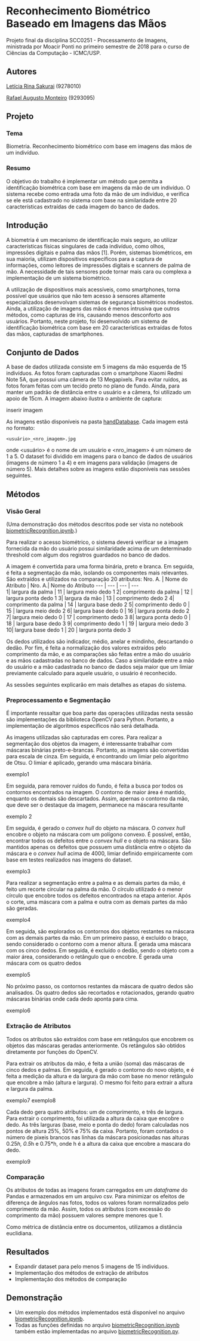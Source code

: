 
  
# Reconhecimento Biométrico Baseado em Imagens das Mãos
Projeto final da disciplina SCC0251 - Processamento de Imagens, ministrada por Moacir Ponti no primeiro semestre de 2018 para o curso de Ciências da Computação - ICMC/USP.

## Autores
[Letícia Rina Sakurai](https://github.com/leticiarina/) (9278010)

[Rafael Augusto Monteiro](https://github.com/RafaelMonteiro95/) (9293095)

## Projeto
### Tema
Biometria. Reconhecimento biométrico com base em imagens das mãos de um indivíduo.

### Resumo
O objetivo do trabalho é implementar um método que permita a identificação biométrica com base em imagens da mão de um indivíduo. O sistema recebe como entrada uma foto da mão de um indivíduo, e verifica se ele está cadastrado no sistema com base na similaridade entre 20 características extraídas de cada imagem do banco de dados. 

## Introdução
A biometria é um mecanismo de identificação mais seguro, ao utilizar características físicas singulares de cada indivíduo, como olhos, impressões digitais e palma das mãos [1]. Porém, sistemas biométricos, em sua maioria, utilizam dispositivos específicos para a captura de informações, como leitores de impressões digitais e scanners de palma de mão. A necessidade de tais sensores pode tornar mais cara ou complexa a implementação de um sistema biométrico.

A utilização de dispositivos mais acessíveis, como smartphones, torna possível que usuários que não tem acesso à sensores altamente especializados desenvolvam sistemas de segurança biométricos modestos. Ainda, a utilização de imagens das mãos é menos intrusiva que outros métodos, como capturas de íris, causando menos desconforto aos usuários. Portanto, neste projeto, foi desenvolvido um sistema de identificação biométrica com base em 20 características extraídas de fotos das mãos, capturadas de smartphones.

## Conjunto de Dados
A base de dados utilizada consiste em 5 imagens da mão esquerda de 15 indivíduos. As fotos foram capturadas com o smartphone Xiaomi Redmi Note 5A, que possui uma câmera de 13 Megapixels. Para evitar ruídos, as fotos foram feitas com um tecido preto no plano de fundo. Ainda, para manter um padrão de distância entre o usuário e a câmera, foi utilizado um apoio de 15cm. A imagem abaixo ilustra o ambiente de captura:

inserir imagem

As imagens estão disponíveis na pasta [handDatabase](handDatabase/). Cada imagem está no formato:
```
<usuário>_<nro_imagem>.jpg
```
onde <usuário> é o nome de um usuário e <nro_imagem> é um número de 1 a 5. O dataset foi dividido em imagens para o banco de dados de usuários (imagens de número 1 a 4) e em imagens para validação (imagens de número 5). Mais detalhes sobre as imagens estão disponíveis nas sessões seguintes.
## Métodos

### Visão Geral 
(Uma demonstração dos métodos descritos pode ser vista no notebook [biometricRecognition.ipynb](biometricRecognition.ipynb).)

Para realizar o acesso biométrico, o sistema deverá verificar se a imagem fornecida da mão do usuário possui similaridade acima de um determinado threshold com algum dos registros guardados no banco de dados. 

A imagem é convertida para uma forma binária, preto e branca. Em seguida, é feita a segmentação da mão, isolando os componentes mais relevantes. São extraídos e utilizados na comparação 20 atributos:
Nro. A. | Nome do Atributo | Nro. A.| Nome do Atributo
--- | --- | --- | ---  
1| largura da palma | 11 | largura meio dedo 1
2| comprimento da palma | 12 | largura ponta dedo 1
3| largura da mão | 13 | comprimento dedo 2
4| comprimento da palma | 14 | largura base dedo 2
5| comprimento dedo 0 | 15 | largura meio dedo 2
6| largura base dedo 0 | 16 | largura ponta dedo 2
7| largura meio dedo 0 | 17 | comprimento dedo 3
8| largura ponta dedo 0 | 18 | largura base dedo 3
9| comprimento dedo 1 | 19 | largura meio dedo 3
10| largura base dedo 1 | 20 | largura ponta dedo 3

Os dedos utilizados são indicador, médio, anelar e mindinho, descartando o dedão. 
Por fim, é feita a normalização dos valores extraídos pelo comprimento da mão, e as comparações são feitas entre a mão do usuário e as mãos cadastradas no banco de dados. Caso a similaridade entre a mão do usuário e a mão cadastrada no banco de dados seja maior que um limiar previamente calculado para aquele usuário, o usuário é reconhecido.

As sessões seguintes explicarão em mais detalhes as etapas do sistema.

### Preprocessamento e Segmentação
É importante ressaltar que boa parte das operações utilizadas nesta sessão são implementações da biblioteca OpenCV para Python. Portanto, a implementação de algoritmos específicos não será detalhada.

As imagens utilizadas são capturadas em cores. Para realizar a segmentação dos objetos da imagem, é interessante trabalhar com máscaras binárias preto-e-brancas. Portanto, as imagens são convertidas para escala de cinza. Em seguida, é encontrando um limiar pelo algoritmo de Otsu. O limiar é aplicado, gerando uma máscara binária.

exemplo1

Em seguida, para remover ruídos do fundo, é feita a busca por todos os contornos encontrados na imagem. O contorno de maior área é mantido, enquanto os demais são descartados. Assim, apernas o contorno da mão, que deve ser o destaque da imagem, permanece na máscara resultante

exemplo 2

Em seguida, é gerado o *convex hull* do objeto na máscara. O *convex hull* encobre o objeto na máscara com um polígono convexo. É possível, então, encontrar todos os defeitos entre o *convex hull* e o objeto na máscara. São mantidos apenas os defeitos que possuem uma distância entre o objeto da máscara e o *convex hull* acima de 4000, limiar definido empiricamente com base em testes realizados nas imagens do dataset.

exemplo3

Para realizar a segmentação entre a palma e as demais partes da mão, é feito um recorte circular na palma da mão. O círculo utilizado é o menor círculo que encobre todos os defeitos encontrados na etapa anterior. Após o corte, uma máscara com a palma e outra com as demais partes da mão são geradas.

exemplo4

Em seguida, são explorados os contornos dos objetos restantes na máscara com as demais partes da mão. Em um primeiro passo, é excluído o braço, sendo considerado o contorno com a menor altura. É gerada uma máscara com os cinco dedos. Em seguida, é excluído o dedão, sendo o objeto com a maior área, considerando o retângulo que o encobre. É gerada uma máscara com os quatro dedos

exemplo5

No próximo passo, os contornos restantes da máscara de quatro dedos são analisados. Os quatro dedos são recortados e rotacionados, gerando quatro máscaras binárias onde cada dedo aponta para cima.

exemplo6

### Extração de Atributos

Todos os atributos são extraídos com base em retângulos que encobrem os objetos das máscaras geradas anteriormente. Os retângulos são obtidos diretamente por funções do OpenCV.

Para extrair os atributos da mão, é feita a união (soma) das máscaras de cinco dedos e palmas. Em seguida, é gerado o contorno do novo objeto, e é feita a medição da altura e da largura da mão com base no menor retângulo que encobre a mão (altura e largura). O mesmo foi feito para extrair a altura e largura da palma.

exemplo7
exemplo8

Cada dedo gera quatro atributos: um de comprimento, e três de largura. Para extrair o comprimento, foi utilizada a altura da caixa que encobre o dedo. As três larguras (base, meio e ponta do dedo) foram calculadas nos pontos de altura 25%, 50% e 75% da caixa. Portanto, foram contados o número de pixeis brancos nas linhas da máscara posicionadas nas alturas 0.25*h, 0.5*h e 0.75*h, onde h é a altura da caixa que encobre a mascara do dedo.

exemplo9

### Comparação
Os atributos de todas as imagens foram carregados em um *dataframe* do Pandas e armazenados em um arquivo csv. Para minimizar os efeitos de diferença de ângulos nas fotos, todos os valores foram normalizados pelo comprimento da mão. Assim, todos os atributos (com excessão do comprimento da mão) possuem valores sempre menores que 1.

Como métrica de distância entre os documentos, utilizamos a distância euclidiana. 

## Resultados
* Expandir dataset para pelo menos 5 imagens de 15 indivíduos.
* Implementação dos métodos de extração de atributos
* Implementação dos métodos de comparação

## Demonstração
- Um exemplo dos métodos implementados está disponível no arquivo [biometricRecognition.ipynb](biometricRecognition.ipynb).
- Todas as funções definidas no arquivo [biometricRecognition.ipynb](biometricRecognition.ipynb) também estão implementadas no arquivo [biometricRecognition.py](biometricRecognition.py).
